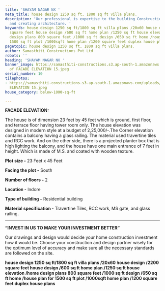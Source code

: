 ```yaml
---
title: 'SHAYAM NAGAR NX '
meta_title: house design 1250 sq ft, 1800 sq ft villa plans.
description: 'Our professional is expertise to the building Construction, design,
  and creating architecture. '
keywords: house design 1250 sq ft/1800 sq ft villa plans /20x60 house design /2200
  square feet house design /600 sq ft home plan /1250 sq ft house elevation /home
  design plans 800 square feet /1000 sq ft design /650 sq ft home /house plan for
  1500 sq ft plot /1000sqft home plan /1200 square feet duplex house plans
pagetopic: house design 1250 sq ft, 1800 sq ft villa plans.
author: Samasthiti Constructions Pvt Ltd
robots: ''
heading: 'SHAYAM NAGAR NX '
banner_image: https://samasthiti-constructions.s3.ap-south-1.amazonaws.com/uploads/Copy
  of FACADE ELEVATION 15.jpeg
serial_number: 10
tilephotos:
- https://samasthiti-constructions.s3.ap-south-1.amazonaws.com/uploads/Copy of FACADE
  ELEVATION 15.jpeg
house_category: below-1000-sq-ft

---
```

**FACADE ELEVATION:**

The house is of dimension 23 feet by 45 feet which is ground, first floor, and terrace floor having tower room only. The house elevation was designed in modern style at a budget of 2,25,000/-.The Corner elevation contains a balcony having a glass railing. The material used travertine tiles and RCC work. And on the other side, there is a projected planter box that is high lighting the balcony, and the house have one main entrance of 7 feet in height. Which is made of M.S. and coated with wooden texture.

**Plot size -** 23 Feet x 45 Feet

**Facing the plot -** South

**Number of floors -** 2

**Location -** Indore

**Type of building -** Residential building

**Material specification -** Travertine Tiles, RCC work, MS gate, and glass railing.

***

**“INVEST IN US TO MAKE YOUR INVESTMENT BETTER”**

Our drawings and design would decide your home construction investment how it would be. Choose your construction and design partner wisely for the optimum level of accuracy and make sure all the necessary standards are followed on the site.

**house design 1250 sq ft/1800 sq ft villa plans /20x60 house design /2200 square feet house design /600 sq ft home plan /1250 sq ft house elevation /home design plans 800 square feet /1000 sq ft design /650 sq ft home /house plan for 1500 sq ft plot /1000sqft home plan /1200 square feet duplex house plans**
